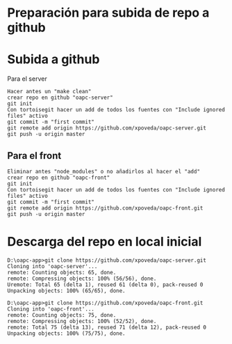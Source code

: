 
Preparación para subida de repo a github
========================================

Subida a github
===============
Para el server
```
Hacer antes un "make clean"
crear repo en github "oapc-server"
git init
Con tortoisegit hacer un add de todos los fuentes con "Include ignored files" activo
git commit -m "first commit"
git remote add origin https://github.com/xpoveda/oapc-server.git
git push -u origin master
```

Para el front
-------------
```
Eliminar antes "node_modules" o no añadirlos al hacer el "add"
crear repo en github "oapc-front"
git init
Con tortoisegit hacer un add de todos los fuentes con "Include ignored files" activo
git commit -m "first commit"
git remote add origin https://github.com/xpoveda/oapc-front.git
git push -u origin master
```

Descarga del repo en local inicial
==================================
```shell
D:\oapc-app>git clone https://github.com/xpoveda/oapc-server.git
Cloning into 'oapc-server'...
remote: Counting objects: 65, done.
remote: Compressing objects: 100% (56/56), done.
Uremote: Total 65 (delta 1), reused 61 (delta 0), pack-reused 0
Unpacking objects: 100% (65/65), done.

D:\oapc-app>git clone https://github.com/xpoveda/oapc-front.git
Cloning into 'oapc-front'...
remote: Counting objects: 75, done.
remote: Compressing objects: 100% (52/52), done.
remote: Total 75 (delta 13), reused 71 (delta 12), pack-reused 0
Unpacking objects: 100% (75/75), done.
```
